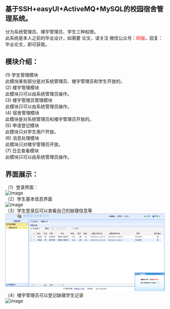 基于SSH+easyUI+ActiveMQ+MySQL的校园宿舍管理系统。
-------
分为系统管理员、楼宇管理员、学生三种权限。  
此系统是本人之前的毕业设计，如需要 论文，请关注 微信公众号：<font color="red">码咖</font>，回复：毕业论文，即可获取。

模块介绍： 
-------
(1) 学生管理模块 <br> 
    此模块某些部分是对系统管理员、楼宇管理员和学生开放的。<br> 
(2) 楼宇管理模块<br> 
    此模块只可以由系统管理员操作。<br> 
(3) 楼宇管理员管理模块<br> 
   此模块只可以由系统管理员操作。<br> 
(4) 宿舍管理模块<br> 
   此模块是对系统管理员和楼宇管理员开放的。<br> 
(5) 申请登记模块<br> 
   此模块只对学生用户开放。<br> 
(6) 消息处理模块<br> 
   此模块只对楼宇管理员开放。<br> 
(7) 日志查看模块<br> 
   此模块只可以由系统管理员操作。 <br> 
   
界面展示：
-------
（1）登录界面：<br>
![image](https://github.com/xbqcsdn/image/blob/master/image/login.png) <br> 
（2）学生基本信息界面<br> 
![image](https://github.com/xbqcsdn/image/blob/master/image/studentinfo.png) <br> 
（3）学生登录后可以查看自己的缺寝信息等<br> 
![image](https://github.com/joeBeckham/image/blob/master/image/studentmanage.png) <br> 
（4）楼宇管理员可以登记缺寝学生记录<br> 
![image](https://github.com/xbqcsdn/image/blob/master/image/susemanager.png) <br> 

